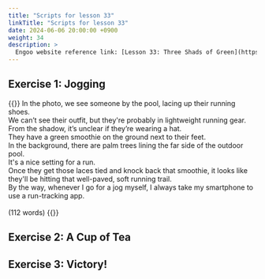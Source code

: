 ```yaml
---
title: "Scripts for lesson 33"
linkTitle: "Scripts for lesson 33"
date: 2024-06-06 20:00:00 +0900
weight: 34
description: >
  Engoo website reference link: [Lesson 33: Three Shads of Green](https://engoo.com/app/lessons/describing-pictures-intermediate-describing-pictures-three-shades-of-green/ofoeBkuSEee-3XcyH2aqvA?category_id=P_HriMOnEeifo0O-yMP42w&course_id=ZZasjsOnEeiHZVOMC0VfdA)
---
```


## Exercise 1: Jogging

{{<card header="**Script**">}}
In the photo, we see someone by the pool, lacing up their running shoes. <br/>
We can’t see their outfit, but they're probably in lightweight running gear. <br/>
From the shadow, it’s unclear if they’re wearing a hat. <br/>
They have a green smoothie on the ground next to their feet. <br/>
In the background, there are palm trees lining the far side of the outdoor pool. <br/>
It's a nice setting for a run. <br/>
Once they get those laces tied and knock back that smoothie, it looks like they'll be hitting that well-paved, soft running trail.<br/>
By the way, whenever I go for a jog myself, I always take my smartphone to use a run-tracking app.<br/>
<br/>
(112 words)
{{</card>}}

## Exercise 2: A Cup of Tea


## Exercise 3: Victory!

